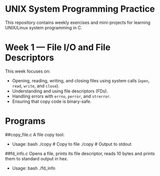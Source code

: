 # UNIX System Programming Practice

This repository contains weekly exercises and mini-projects for learning UNIX/Linux system programming in C.

# Week 1 — File I/O and File Descriptors

This week focuses on:
- Opening, reading, writing, and closing files using system calls (`open`, `read`, `write`, and `close`).
- Understanding and using file descriptors (FDs).
- Handling errors with `errno`, `perror`, and `strerror`.
- Ensuring that copy code is binary-safe.

# Programs

##copy_file.c
A file copy tool:
- Usage:
  bash
  ./copy <source> <destination>    # Copy to file
  ./copy <source>                  # Output to stdout
  
##fd_info.c
Opens a file, prints its file descriptor, reads 10 bytes and prints them to standard output in hex.
- Usage:
  bash
  ./fd_info <file>
